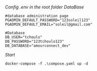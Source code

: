*Config .env in the root folder DataBase*
```
#database administration page
PGADMIN_DEFAULT_PASSWORD="123soleil123"
PGADMIN_DEFAULT_EMAIL="soleil@gmail.com"

#Database
DB_USER="tchoulo"
DB_PASSWORD="123tchoulo123"
DB_DATABASE="amourconnect_dev"
```

*Start*
```
docker-compose -f .\compose.yaml up -d
```